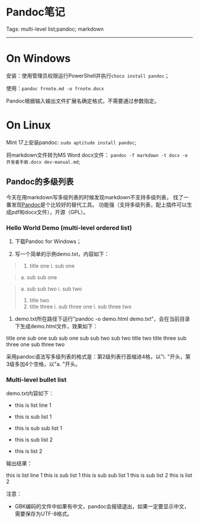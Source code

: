 # Pandoc笔记
Tags: multi-level list;pandoc; markdown

------

# On Windows

安装：使用管理员权限运行PowerShell并执行`choco install pandoc`；

使用：`pandoc frnote.md -o frnote.docx`

Pandoc根据输入输出文件扩展名确定格式，不需要通过参数指定。

# On Linux

Mint 17上安装pandoc: `sudo aptitude install pandoc`;

将markdown文件转为MS Word docx文件：
`pandoc -f markdown -t docx -o 开发者手册.docx dev-manual.md`;

## Pandoc的多级列表

今天在用markdown写多级列表的时候发现markdown不支持多级列表，
找了一番发现[Pandoc](http://johnmacfarlane.net/pandoc/)是个比较好的替代工具。
功能强（支持多级列表，配上插件可以生成pdf和docx文件），开源（GPL）。
 
### Hello World Demo (multi-level ordered list)

1. 下载Pandoc for Windows；

1. 写一个简单的示例demo.txt，内容如下：

> 1. title one 
>  i. sub one

>   a. sub sub one

>   a. sub sub two 
>  i. sub two 
> 1. title two 
> 1. title three 
>  i. sub three one 
>  i. sub three two 

1. demo.txt所在路径下运行"pandoc -o demo.html demo.txt"，会在当前目录下生成demo.html文件，效果如下：

 title one
 sub one
 sub sub one sub sub two sub two title two title three
 sub three one sub three two 

采用pandoc语法写多级列表的格式是：第2级列表行首缩进4格，以"i. "开头，第3级多加4个空格，以"a. "开头。

### Multi-level bullet list

demo.txt内容如下：

 * this is list line 1 
  + this is sub list 1 
   - this is sub sub list 1 
  + this is sub list 2 
 * this is list 2 

输出结果：

 this is list line 1
 this is sub list 1
 this is sub sub list 1 this is sub list 2 this is list 2 

注意：

* GBK编码的文件中如果有中文，pandoc会报错退出，如果一定要显示中文，需要保存为UTF-8格式。
